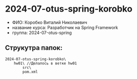 # 2024-07-otus-spring-korobko
- ФИО: Коробко Виталий Николаевич 
- название курса: Разработчик на Spring Framework 
- группа: 2024-07-otus-spring
## Струкутра папок:
    2024-07-otus-spring-korobko\ 
        hw01\ //Делалось в ветке hw01
            src\
            pom.xml